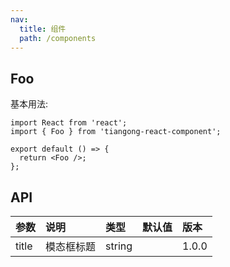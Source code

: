 ```yaml
---
nav:
  title: 组件
  path: /components
---
```


## Foo

基本用法:

```tsx
import React from 'react';
import { Foo } from 'tiangong-react-component';

export default () => {
  return <Foo />;
};
```

## API

| 参数  | 说明       | 类型   | 默认值 | 版本  |
| :---- | :--------- | :----- | :----- | :---- |
| title | 模态框标题 | string |        | 1.0.0 |
